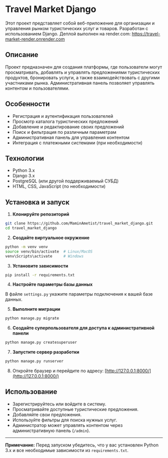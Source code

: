 # Travel Market Django

Этот проект представляет собой веб-приложение для организации и управления рынком туристических услуг и товаров. Разработан с использованием Django. Деплой выполнен на render.com:
https://travel-market-render.onrender.com

## Описание

Проект предназначен для создания платформы, где пользователи могут просматривать, добавлять и управлять предложениями туристических продуктов, бронировать услуги, а также взаимодействовать с другими участниками рынка. Административная панель позволяет управлять контентом и пользователями.

## Особенности

- Регистрация и аутентификация пользователей
- Просмотр каталога туристических предложений
- Добавление и редактирование своих предложений
- Поиск и фильтрация по различным параметрам
- Административная панель для управления контентом
- Интеграция с платежными системами (при необходимости)

## Технологии

- Python 3.x
- Django 3.x
- PostgreSQL (или другой поддерживаемый СУБД)
- HTML, CSS, JavaScript (по необходимости)

## Установка и запуск

1. **Клонируйте репозиторий**

```bash
git clone https://github.com/MaminAmetist/travel_market_django.git
cd travel_market_django
```

2. **Создайте виртуальное окружение**

```bash
python -m venv venv
source venv/bin/activate  # Linux/MacOS
venv\Scripts\activate     # Windows
```

3. **Установите зависимости**

```bash
pip install -r requirements.txt
```

4. **Настройте параметры базы данных**

В файле `settings.py` укажите параметры подключения к вашей базе данных.

5. **Выполните миграции**

```bash
python manage.py migrate
```

6. **Создайте суперпользователя для доступа к административной панели**

```bash
python manage.py createsuperuser
```

7. **Запустите сервер разработки**

```bash
python manage.py runserver
```

8. Откройте браузер и перейдите по адресу: [http://127.0.0.1:8000/](http://127.0.0.1:8000/)

## Использование

- Зарегистрируйтесь или войдите в систему.
- Просматривайте доступные туристические предложения.
- Добавляйте свои предложения.
- Используйте фильтры для поиска нужных услуг.
- Администратор может управлять контентом через административную панель (`/admin`).

---

**Примечание:** Перед запуском убедитесь, что у вас установлен Python 3.x и все необходимые зависимости из `requirements.txt`.
